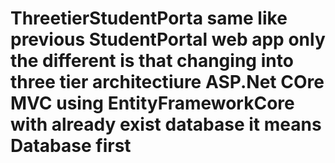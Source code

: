 # ThreetierStudentPorta  same like previous StudentPortal web app only the different is that changing into  three tier architectiure ASP.Net COre MVC using EntityFrameworkCore with already exist database it means Database first  ####
